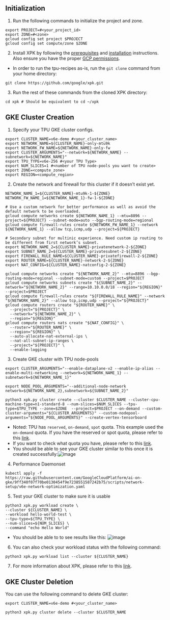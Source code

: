 ## Initialization
1. Run the following commands to initialize the project and zone.
```shell
export PROJECT=#<your_project_id>
export ZONE=#<zone>
gcloud config set project $PROJECT
gcloud config set compute/zone $ZONE
```

2. Install XPK by following the [prerequisites](https://github.com/AI-Hypercomputer/xpk?tab=readme-ov-file#prerequisites) and [installation](https://github.com/AI-Hypercomputer/xpk?tab=readme-ov-file#installation) 
instructions. Also ensure you have the proper [GCP permissions](https://github.com/AI-Hypercomputer/xpk?tab=readme-ov-file#installation).

* In order to run the tpu-recipes as-is, run the `git clone` command from your home directory:
```shell
git clone https://github.com/google/xpk.git
```

3. Run the rest of these commands from the cloned XPK directory:

```shell
cd xpk # Should be equivalent to cd ~/xpk
```

## GKE Cluster Creation 
1. Specify your TPU GKE cluster configs.
```shell
export CLUSTER_NAME=v6e-demo #<your_cluster_name>
export NETWORK_NAME=${CLUSTER_NAME}-only-mtu9k
export NETWORK_FW_NAME=${NETWORK_NAME}-only-fw
export CLUSTER_ARGUMENTS="--network=${NETWORK_NAME} --subnetwork=${NETWORK_NAME}"
export TPU_TYPE=v6e-256 #<your TPU Type>
export NUM_SLICES=1 #<number of TPU node-pools you want to create>
export ZONE=<compute_zone>
export REGION=<compute_region>
```

2. Create the network and firewall for this cluster if it doesn’t exist yet.
```shell
NETWORK_NAME_1=${CLUSTER_NAME}-mtu9k-1-${ZONE}
NETWORK_FW_NAME_1=${NETWORK_NAME_1}-fw-1-${ZONE}

# Use a custom network for better performance as well as avoid the default network to be overloaded.
gcloud compute networks create ${NETWORK_NAME_1} --mtu=8896 --project=${PROJECT} --subnet-mode=auto --bgp-routing-mode=regional
gcloud compute firewall-rules create ${NETWORK_FW_NAME_1} --network ${NETWORK_NAME_1} --allow tcp,icmp,udp --project=${PROJECT}

# Secondary subnet for multinic experience. Need custom ip routing to be different from first network’s subnet.
export NETWORK_NAME_2=${CLUSTER_NAME}-privatenetwork-2-${ZONE}
export SUBNET_NAME_2=${CLUSTER_NAME}-privatesubnet-2-${ZONE}
export FIREWALL_RULE_NAME=${CLUSTER_NAME}-privatefirewall-2-${ZONE}
export ROUTER_NAME=${CLUSTER_NAME}-network-2-${ZONE}
export NAT_CONFIG=${CLUSTER_NAME}-natconfig-2-${ZONE}

gcloud compute networks create "${NETWORK_NAME_2}" --mtu=8896 --bgp-routing-mode=regional --subnet-mode=custom --project=$PROJECT
gcloud compute networks subnets create "${SUBNET_NAME_2}" --network="${NETWORK_NAME_2}" --range=10.10.0.0/18 --region="${REGION}" --project=$PROJECT
gcloud compute firewall-rules create "${FIREWALL_RULE_NAME}" --network "${NETWORK_NAME_2}" --allow tcp,icmp,udp --project="${PROJECT}"
gcloud compute routers create "${ROUTER_NAME}" \
  --project="${PROJECT}" \
  --network="${NETWORK_NAME_2}" \
  --region="${REGION}"
gcloud compute routers nats create "${NAT_CONFIG}" \
  --router="${ROUTER_NAME}" \
  --region="${REGION}" \
  --auto-allocate-nat-external-ips \
  --nat-all-subnet-ip-ranges \
  --project="${PROJECT}" \
  --enable-logging
```

3. Create GKE cluster with TPU node-pools
```shell
export CLUSTER_ARGUMENTS="--enable-dataplane-v2 --enable-ip-alias --enable-multi-networking --network=${NETWORK_NAME_1} --subnetwork=${NETWORK_NAME_1}"

export NODE_POOL_ARGUMENTS="--additional-node-network network=${NETWORK_NAME_2},subnetwork=${SUBNET_NAME_2}"

python3 xpk.py cluster create --cluster $CLUSTER_NAME --cluster-cpu-machine-type=n1-standard-8 --num-slices=$NUM_SLICES --tpu-type=$TPU_TYPE --zone=$ZONE  --project=$PROJECT --on-demand --custom-cluster-arguments="${CLUSTER_ARGUMENTS}" --custom-nodepool-arguments="${NODE_POOL_ARGUMENTS}" --create-vertex-tensorboard
```

  * Noted: TPU has `reserved`, `on-demand`, `spot` quota. This example used the `on-demand` quota. If you have the reserved or spot quota, please refer to this [link](https://github.com/google/xpk?tab=readme-ov-file#cluster-create).
  * If you want to check what quota you have, please refer to this [link](https://cloud.google.com/kubernetes-engine/docs/how-to/tpus#ensure-quota).
  * You should be able to see your GKE cluster similar to this once it is created successfully:![image](https://github.com/user-attachments/assets/60743411-5ee5-4391-bb0e-7ffba4d91c1d)

4. Performance Daemonset 
```shell
kubectl apply -f https://raw.githubusercontent.com/GoogleCloudPlatform/ai-on-gke/9ff340f07f70be0130454f9e7238551587242b75/scripts/network-setup/v6e-network-optimization.yaml
```

5. Test your GKE cluster to make sure it is usable
```shell
python3 xpk.py workload create \
--cluster ${CLUSTER_NAME} \
--workload hello-world-test \
--tpu-type=${TPU_TYPE} \
--num-slices=${NUM_SLICES} \
--command "echo Hello World"
```
* You should be able to to see results like this: ![image](https://github.com/user-attachments/assets/c33010a6-e109-411e-8fb5-afb4edb3fa72)

6. You can also check your workload status with the following command:
```shell
python3 xpk.py workload list --cluster ${CLUSTER_NAME}
```
7. For more information about XPK, please refer to this [link](https://github.com/google/xpk).

## GKE Cluster Deletion
You can use the following command to delete GKE cluster:
```shell
export CLUSTER_NAME=v6e-demo #<your_cluster_name>

python3 xpk.py cluster delete --cluster $CLUSTER_NAME
```